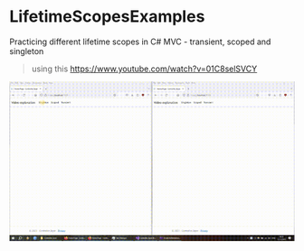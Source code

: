 # LifetimeScopesExamples
Practicing different lifetime scopes in C# MVC - transient, scoped and singleton

> using this https://www.youtube.com/watch?v=01C8selSVCY

![example gif](https://github.com/kovac031/LifetimeScopesExamples/blob/main/example.gif)
